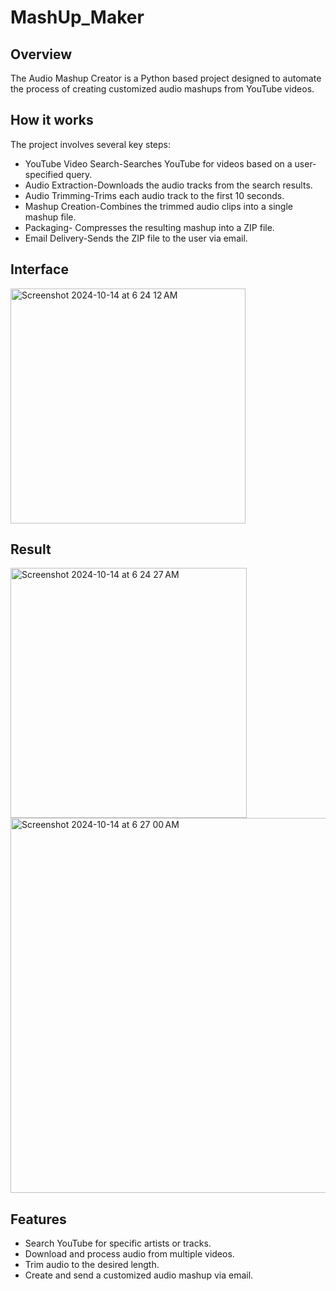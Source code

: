 # MashUp_Maker
## Overview
The Audio Mashup Creator is a Python based project designed to automate the process of creating customized audio mashups from YouTube videos. 

## How it works
The project involves several key steps:

* YouTube Video Search-Searches YouTube for videos based on a user-specified query.
* Audio Extraction-Downloads the audio tracks from the search results.
* Audio Trimming-Trims each audio track to the first 10 seconds.
* Mashup Creation-Combines the trimmed audio clips into a single mashup file.
* Packaging- Compresses the resulting mashup into a ZIP file.
* Email Delivery-Sends the ZIP file to the user via email.

## Interface
<img width="376" alt="Screenshot 2024-10-14 at 6 24 12 AM" src="https://github.com/user-attachments/assets/d1cea1a7-f3f3-44ba-b781-7fcff1dbf596">

## Result
<img width="378" height="400" alt="Screenshot 2024-10-14 at 6 24 27 AM" src="https://github.com/user-attachments/assets/c1297122-8140-4159-9529-cdf1be71c315">
<img width="600" heigtht="200" alt="Screenshot 2024-10-14 at 6 27 00 AM" src="https://github.com/user-attachments/assets/83025fd0-0d97-40ab-bef7-f683054b488a">

## Features
* Search YouTube for specific artists or tracks.
* Download and process audio from multiple videos.
* Trim audio to the desired length.
* Create and send a customized audio mashup via email.
